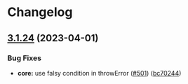 # Changelog

## [3.1.24](https://github.com/artalar/reatom/compare/core-v3.1.23...core-v3.1.24) (2023-04-01)


### Bug Fixes

* **core:** use falsy condition in throwError ([#501](https://github.com/artalar/reatom/issues/501)) ([bc70244](https://github.com/artalar/reatom/commit/bc702441b11ab75aa4af0ff45de690218a568bae))
